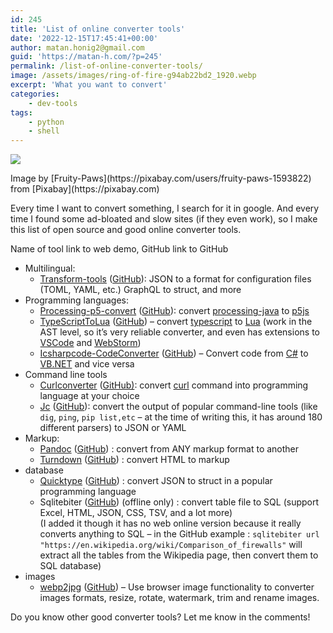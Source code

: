 ```yaml
---
id: 245
title: 'List of online converter tools'
date: '2022-12-15T17:45:41+00:00'
author: matan.honig2@gmail.com
guid: 'https://matan-h.com/?p=245'
permalink: /list-of-online-converter-tools/
image: /assets/images/ring-of-fire-g94ab22bd2_1920.webp
excerpt: 'What you want to convert'
categories:
    - dev-tools
tags:
    - python
    - shell
---
```


![](/assets/images/ring-of-fire-g94ab22bd2_1920.webp)
<figcaption class="caption-center" markdown='block' >Image by [Fruity-Paws](https://pixabay.com/users/fruity-paws-1593822) from [Pixabay](https://pixabay.com)
</figcaption>

Every time I want to convert something, I search for it in google. And every time I found some ad-bloated and slow sites (if they even work), so I make this list of open source and good online converter tools.

Name of tool link to web demo, GitHub link to GitHub

- Multilingual: 
    - [Transform-tools](https://transform.tools/) ([GitHub](https://github.com/ritz078/transform)): JSON to a format for configuration files (TOML, YAML, etc.) GraphQL to struct, and more
- Programming languages: 
    - [Processing-p5-convert](https://dkessner.github.io/processing-p5-convert/) ([GitHub](https://github.com/dkessner/processing-p5-convert)): convert [processing-java](https://processing.org/) to [p5js](https://p5js.org/)
    - [TypeScriptToLua](https://typescripttolua.github.io/play) ([GitHub](https://github.com/TypeScriptToLua/TypeScriptToLua)) – convert [typescript](https://www.typescriptlang.org/) to [Lua](https://www.lua.org/) (work in the AST level, so it’s very reliable converter, and even has extensions to [VSCode](https://code.visualstudio.com/) and [WebStorm](https://www.jetbrains.com/webstorm/))
    - [Icsharpcode-CodeConverter](https://icsharpcode.github.io/CodeConverter/) ([GitHub](https://github.com/icsharpcode/CodeConverter)) – Convert code from [C#](https://dotnet.microsoft.com/en-us/languages/csharp) to [VB.NET](https://learn.microsoft.com/en-us/dotnet/visual-basic/) and vice versa
- Command line tools 
    - [Curlconverter](https://curlconverter.com) ([GitHub)](https://github.com/curlconverter/curlconverter): convert [curl](https://curl.se) command into programming language at your choice
    - [Jc](https://jc-web.onrender.com) ([GitHub](https://github.com/kellyjonbrazil/jc)): convert the output of popular command-line tools (like `dig`, ⁣`ping`, ⁣`pip list,etc` – at the time of writing this, it has around 180 different parsers) to JSON or YAML
- Markup: 
    - [Pandoc](https://pandoc.org/try/) ([GitHub](https://github.com/jgm/pandoc)) : convert from ANY markup format to another
    - [Turndown](https://mixmark-io.github.io/turndown/) ([GitHub](https://github.com/mixmark-io/turndown)) : convert HTML to markup
- database 
    - [Quicktype](https://app.quicktype.io/) ([GitHub](https://github.com/quicktype/quicktype)) : convert JSON to struct in a popular programming language
    - Sqlitebiter ([GitHub](https://github.com/thombashi/sqlitebiter)) (offline only) : convert table file to SQL (support Excel, HTML, JSON, CSS, TSV, and a lot more)   
        (I added it though it has no web online version because it really converts anything to SQL – in the GitHub example : `sqlitebiter url "https://en.wikipedia.org/wiki/Comparison_of_firewalls"` will extract all the tables from the Wikipedia page, then convert them to SQL database)
- images 
    - [webp2jpg](https://imagestool.com/webp2jpg-online/) ([GitHub](https://github.com/renzhezhilu/webp2jpg-online)) – Use browser image functionality to converter images formats, resize, rotate, watermark, trim and rename images.

Do you know other good converter tools? Let me know in the comments!